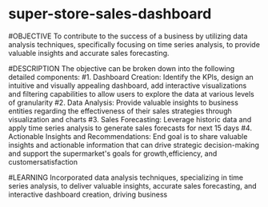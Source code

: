 # super-store-sales-dashboard

#OBJECTIVE
To contribute to the success of a business by utilizing data analysis techniques, specifically focusing on time series analysis, to provide valuable insights and accurate sales forecasting.

#DESCRIPTION
The objective can be broken down into the following detailed components:
#1. Dashboard Creation: Identify the KPls, design an intuitive and visually appealing dashboard, add interactive visualizations and filtering capabilities to allow users to explore the data at various levels of granularity
#2. Data Analysis: Provide valuable insights to business entities regarding the effectiveness of their sales strategies through visualization and charts
#3. Sales Forecasting: Leverage historic data and apply time series analysis to generate sales forecasts for next 15 days
#4. Actionable Insights and Recommendations: End goal is to share valuable insights and actionable information that can drive strategic decision-making and support the supermarket's goals for growth,efficiency, and customersatisfaction

#LEARNING
Incorporated data analysis techniques, specializing in time series analysis, to deliver valuable insights, accurate sales forecasting, and interactive dashboard creation, driving business
